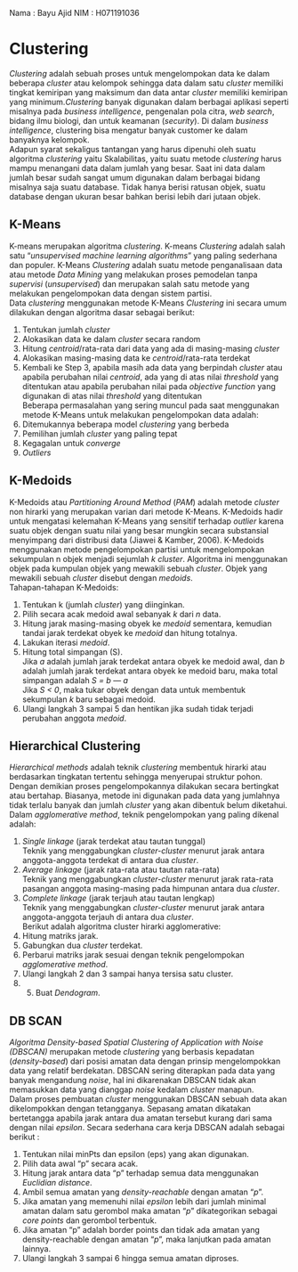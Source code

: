 Nama  : Bayu Ajid
NIM   : H071191036 

# Clustering  
*Clustering* adalah sebuah proses untuk mengelompokan data ke dalam beberapa *cluster* atau kelompok sehingga data dalam satu *cluster* memiliki tingkat kemiripan yang maksimum dan data antar *cluster* memiliki kemiripan yang minimum.*Clustering* banyak digunakan dalam berbagai aplikasi seperti misalnya pada *business intelligence*, pengenalan pola citra, *web search*, bidang ilmu biologi, dan untuk keamanan (*security*). Di dalam *business intelligence*, clustering bisa mengatur banyak customer ke dalam banyaknya kelompok.  
Adapun syarat sekaligus tantangan yang harus dipenuhi oleh suatu algoritma *clustering* yaitu Skalabilitas, yaitu suatu metode *clustering* harus mampu menangani data dalam jumlah yang besar. Saat ini data dalam jumlah besar sudah sangat umum digunakan dalam berbagai bidang misalnya saja suatu database. Tidak hanya berisi ratusan objek, suatu database dengan ukuran besar bahkan berisi lebih dari jutaan objek.  

## K-Means  
K-means merupakan algoritma *clustering*. K-means *Clustering* adalah salah satu “*unsupervised machine learning algorithms*” yang paling sederhana dan populer. K-Means *Clustering* adalah suatu metode penganalisaan data atau metode *Data Mining* yang melakukan proses pemodelan tanpa *supervisi* (*unsupervised*) dan merupakan salah satu metode yang melakukan pengelompokan data dengan sistem partisi.  
Data *clustering* menggunakan metode K-Means *Clustering* ini secara umum dilakukan dengan algoritma dasar sebagai berikut:  
1. Tentukan jumlah *cluster*  
2. Alokasikan data ke dalam *cluster* secara random  
3. Hitung *centroid*/rata-rata dari data yang ada di masing-masing *cluster*  
4. Alokasikan masing-masing data ke *centroid*/rata-rata terdekat  
5. Kembali ke Step 3, apabila masih ada data yang berpindah *cluster* atau apabila perubahan nilai *centroid*, ada yang di atas nilai *threshold* yang ditentukan atau apabila perubahan nilai pada *objective function* yang digunakan di atas nilai *threshold* yang ditentukan  
Beberapa permasalahan yang sering muncul pada saat menggunakan metode K-Means untuk melakukan pengelompokan data adalah:  
1. Ditemukannya beberapa model *clustering* yang berbeda  
2. Pemilihan jumlah *cluster* yang paling tepat  
3. Kegagalan untuk *converge*  
4. *Outliers*  

## K-Medoids
K-Medoids atau *Partitioning Around Method* (*PAM*) adalah metode *cluster* non hirarki yang merupakan varian dari metode K-Means. K-Medoids hadir untuk mengatasi kelemahan K-Means yang sensitif terhadap *outlier* karena suatu objek dengan suatu nilai yang besar mungkin secara substansial menyimpang dari distribusi data (Jiawei & Kamber, 2006). K-Medoids menggunakan metode pengelompokan partisi untuk mengelompokan sekumpulan n objek menjadi sejumlah *k cluster*. Algoritma ini menggunakan objek pada kumpulan objek yang mewakili sebuah *cluster*. Objek yang mewakili sebuah *cluster* disebut dengan *medoids*.  
Tahapan-tahapan K-Medoids:  
1. Tentukan k (jumlah *cluster*) yang diinginkan.  
2. Pilih secara acak medoid awal sebanyak *k* dari *n* data.  
3. Hitung jarak masing-masing obyek ke *medoid* sementara, kemudian tandai jarak terdekat obyek ke *medoid* dan hitung totalnya.  
4. Lakukan iterasi *medoid*.  
5. Hitung total simpangan (S).  
Jika *a* adalah jumlah jarak terdekat antara obyek ke medoid awal, dan *b* adalah jumlah jarak terdekat antara obyek ke medoid baru, maka total simpangan adalah *S = b — a*  
Jika *S < 0*, maka tukar obyek dengan data untuk membentuk sekumpulan *k* baru sebagai medoid.  
6. Ulangi langkah 3 sampai 5 dan hentikan jika sudah tidak terjadi perubahan anggota *medoid*.

## Hierarchical Clustering  
*Hierarchical methods* adalah teknik *clustering* membentuk hirarki atau berdasarkan tingkatan tertentu sehingga menyerupai struktur pohon. Dengan demikian proses pengelompokannya dilakukan secara bertingkat atau bertahap. Biasanya, metode ini digunakan pada data yang jumlahnya tidak terlalu banyak dan jumlah *cluster* yang akan dibentuk belum diketahui.  
Dalam *agglomerative method*, teknik pengelompokan yang paling dikenal adalah:  
1. *Single linkage* (jarak terdekat atau tautan tunggal)  
Teknik yang menggabungkan *cluster-cluster* menurut jarak antara anggota-anggota terdekat di antara dua *cluster*.  
2. *Average linkage* (jarak rata-rata atau tautan rata-rata)  
Teknik yang menggabungkan *cluster-cluster* menurut jarak rata-rata pasangan anggota masing-masing pada himpunan antara dua *cluster*.  
3. *Complete linkage* (jarak terjauh atau tautan lengkap)  
Teknik yang menggabungkan *cluster-cluster* menurut jarak antara anggota-anggota terjauh di antara dua *cluster*.  
Berikut adalah algoritma cluster hirarki agglomerative:  
1. Hitung matriks jarak.  
2. Gabungkan dua *cluster* terdekat.  
3. Perbarui matriks jarak sesuai dengan teknik pengelompokan *agglomerative method*.
4. Ulangi langkah 2 dan 3 sampai hanya tersisa satu cluster.  
5. 5. Buat *Dendogram*.  


## DB SCAN  
*Algoritma Density-based Spatial Clustering of Application with Noise (DBSCAN)* merupakan metode *clustering* yang berbasis kepadatan (*density-based*) dari posisi amatan data dengan prinsip mengelompokkan data yang relatif berdekatan. DBSCAN sering diterapkan pada data yang banyak mengandung *noise*, hal ini dikarenakan DBSCAN tidak akan memasukkan data yang dianggap *noise* kedalam *cluster* manapun.  
Dalam proses pembuatan *cluster* menggunakan DBSCAN sebuah data akan dikelompokkan dengan tetangganya. Sepasang amatan dikatakan bertetangga apabila jarak antara dua amatan tersebut kurang dari sama dengan nilai *epsilon*. Secara sederhana cara kerja DBSCAN adalah sebagai berikut :
1. Tentukan nilai minPts dan epsilon (eps) yang akan digunakan.  
2. Pilih data awal “p” secara acak.  
3. Hitung jarak antara data “p” terhadap semua data menggunakan *Euclidian distance*.  
4. Ambil semua amatan yang *density-reachable* dengan amatan “*p*”.  
5. Jika amatan yang memenuhi nilai *epsilon* lebih dari jumlah minimal amatan dalam satu gerombol maka amatan “*p*” dikategorikan sebagai *core points* dan gerombol terbentuk.
6. Jika amatan “p” adalah border points dan tidak ada amatan yang density-reachable dengan amatan “*p*”, maka lanjutkan pada amatan lainnya.  
7. Ulangi langkah 3 sampai 6 hingga semua amatan diproses.  
